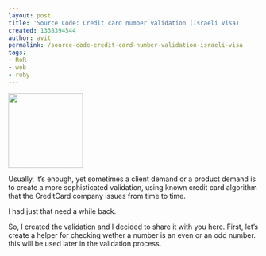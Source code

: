 ```yaml
---
layout: post
title: 'Source Code: Credit card number validation (Israeli Visa)'
created: 1338394544
author: avit
permalink: /source-code-credit-card-number-validation-israeli-visa
tags:
- RoR
- web
- ruby
---
```

<a href='http://www.kensodev.com/2010/01/18/source-code-credit-card-number-validation-israeli-visa/credit-card-with-dollars/' rel='attachment wp-att-309'><img alt='' class='alignleft size-thumbnail wp-image-309' height='150' src='http://www.kensodev.com/wp-content/uploads/2010/01/iStock_000004333130XSmall-150x150.jpg' title='Credit card with dollars' width='150' /></a>
<p>Usually, it’s enough, yet sometimes a client demand or a product demand is to create a more sophisticated validation, using known credit card algorithm that the CreditCard company issues from time to time.</p>

<p>I had just that need a while back.</p>

<p>So, I created the validation and I decided to share it with you here. <!--more--> First, let’s create a helper for checking wether a number is an even or an odd number. this will be used later in the validation process. <script src='http://gist.github.com/279810.js?file=gistfile1.cs' /> A credit card validation is being done using something that’s called a “weight number”, each credit card number is attached to a weight number and some calculations are done accordingly. So, let’s create a class which takes a number and a weight number, we will also create a constructor for this class. <script src='http://gist.github.com/279812.js?file=gistfile1.cs' /></p>

<p>Now, we have the helper to check whether a number is odd or even, we have a class to hold the credit card numbers.</p>

<p>The algorithm says something simple, starting at the <strong>right </strong>side of the number (credit card number) start attaching weight numbers.</p>

<p>Start with 1, then 2 and so on and so fourth till the end of the number.</p>

<p>like so:</p>

<p><span>caption id=”attachment_315” align=”aligncenter” width=”364” caption=”Numbers and weight numbers”</span><a href='http://www.kensodev.com/2010/01/18/source-code-credit-card-number-validation-israeli-visa/18-01-2010-07-50-56/' rel='attachment wp-att-315'><img alt='' class='size-full wp-image-315' height='52' src='http://www.kensodev.com/wp-content/uploads/2010/01/18-01-2010-07-50-56.png' title='Credit card numbers' width='364' /></a><span>/caption</span></p>

<p>After you do this, multiply the number with the weight number, if the result you get is greated then the number 10, add the first number to the second number.</p>

<p>Example: if you get 16 in the result, simply add 1+6 and the final result is 7.</p>

<p>like so:</p>

<p><span>caption id=”attachment_316” align=”aligncenter” width=”373” caption=”Calculation metod - weight numbers”</span><a href='http://www.kensodev.com/2010/01/18/source-code-credit-card-number-validation-israeli-visa/18-01-2010-07-55-39/' rel='attachment wp-att-316'><img alt='' class='size-full wp-image-316' height='109' src='http://www.kensodev.com/wp-content/uploads/2010/01/18-01-2010-07-55-39.png' title='Credit card validation numbers' width='373' /></a><span>/caption</span></p>

<p>After you do this, simply sum up the result</p>

<p>8+5+7+0+2+4+0+0+0+1+4+1+6+2+2+8</p>

<p>Any result should is OK as long as the number is divided by 10, if the number is not divided by 10 exactly something is wrong with the credit card.</p>

<p>This is the final validation function</p>

<p>The function is commented so no further explanation is needed.</p>
<script src='http://gist.github.com/279817.js?file=gistfile1.cs' />
<p>Feel free to ask any question in the comments</p>
      
    <img src="http://feeds.feedburner.com/~r/KensoDev-en/~4/1DqmUNAdK5c" height="1" width="1"/>
